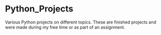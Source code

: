 # Python_Projects
Various Python projects on different topics. These are finished projects and were made during my free time or as part of an assignment.
